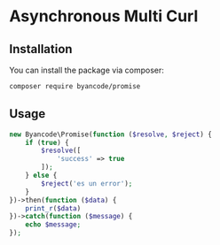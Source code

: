 # Asynchronous Multi Curl

## Installation

You can install the package via composer:

``` bash
composer require byancode/promise
```

## Usage

``` php
new Byancode\Promise(function ($resolve, $reject) {
    if (true) {
        $resolve([
            'success' => true
        ]);
    } else {
        $reject('es un error');
    }
})->then(function ($data) {
    print_r($data)
})->catch(function ($message) {
    echo $message;
});
```
